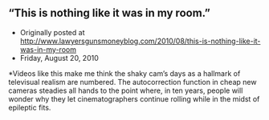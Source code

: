 ## “This is nothing like it was in my room.”

 * Originally posted at http://www.lawyersgunsmoneyblog.com/2010/08/this-is-nothing-like-it-was-in-my-room
 * Friday, August 20, 2010

\*Videos like this make me think the shaky cam’s days as a hallmark of televisual realism are numbered.  The autocorrection function in cheap new cameras steadies all hands to the point where, in ten years, people will wonder why they let cinematographers continue rolling while in the midst of epileptic fits.